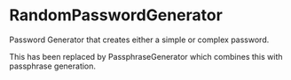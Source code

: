 # RandomPasswordGenerator
Password Generator that creates either a simple or complex password.

This has been replaced by PassphraseGenerator which combines this with passphrase generation.
